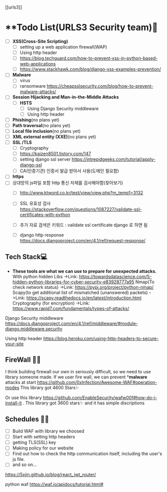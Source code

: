 [[urls3]]
# **Todo List(URLS3 Security team)🫠
- [ ] **XSS(Cross-Site Scripting)**
	- [ ] setting up a web application firewall(WAP)
	- [ ] Using http header
	- [ ] https://blog.techguard.com/how-to-prevent-xss-in-python-based-web-applications
	- [ ] https://www.stackhawk.com/blog/django-xss-examples-prevention/
- [ ] **Malware**
	- [ ] virus
	- [ ] ransomware
	      https://cheapsslsecurity.com/blog/how-to-prevent-malware-attacks/
- [ ] **Session Hijacking and Man-in-the-Middle Attacks**
	- [ ] **HSTS**
		- [ ] Using Django Security middleware
		- [ ] Using http header 
- [ ] **Phishing**(no plans yet)
- [ ] **Path traversal**(no plans yet)
- [ ] **Local file inclusion**(no plans yet)
- [ ] **XML external entity (XXE)**(no plans yet)
- [ ] **SSL /TLS**
	- [ ] Cryptography
	- [ ] https://kaizen8501.tistory.com/147
	- [ ] setting django ssl server https://intrepidgeeks.com/tutorial/apply-django-ssl
	- [ ] CA(인증기관) 인증서 발급 받아서 사용(도메인 필요함)
- [ ] **https**
- [ ] 상대방의 js파일 포함 http 통신 자체를 검사해야함(찾아보기)
	- [ ] http://www.ktword.co.kr/test/view/view.php?m_temp1=3132
	- [ ] SSL 유효성 검사 https://stackoverflow.com/questions/1087227/validate-ssl-certificates-with-python
	- [ ] 추가 자료 검색은 키워드 : validate ssl certificate django 로 하면 됨
	- [ ] django http response https://docs.djangoproject.com/en/4.1/ref/request-response/


## **Tech Stack**💻
- **These tools are what we can use to prepare for unexpected attacks.**
	With python hidden Libs
	->Link: https://towardsdatascience.com/5-hidden-python-libraries-for-cyber-security-e83928777a95
	Nmap(To check network status)
	->Link: https://pypi.org/project/python-nmap/
	Scapy(to get additional list of mismatched (unanswered) packets)
	->Link: https://scapy.readthedocs.io/en/latest/introduction.html
	Cryptography (for encryption)
	->Link: https://www.rapid7.com/fundamentals/types-of-attacks/

Django Security middleware 
https://docs.djangoproject.com/en/4.1/ref/middleware/#module-django.middleware.security

Using http header
https://blog.heroku.com/using-http-headers-to-secure-your-site

## **FireWall** 👨‍💻
I think building firewall our own in seriously difficult, so we need to use library someone made.
If we user fire wall, we can prevent ***malware** attacks at start
https://github.com/0xInfection/Awesome-WAF#operation-modes
This library got 4600 Stars✨

Or use this library https://github.com/EnableSecurity/wafw00f#how-do-i-install-it . This library got 3600 stars✨ and it has simple discriptions

## **Schedules** 👨‍💻
- [ ] Build WAF with library we choosed
- [ ] Start with setting http headers
- [ ] getting TLS(SSL) key
- [ ] Making policy for our website
- [ ] Find out how to check the http communication itself, including the user's js file.
- [ ] and so on...

https://5xjin.github.io/blog/react_jwt_router/

python waf 
https://waf.io/apidocs/tutorial.html#